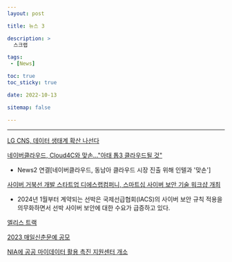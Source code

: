 ```yaml
---
layout: post

title: 뉴스 3

description: >
  스크랩

tags:
 - [News]

toc: true
toc_sticky: true

date: 2022-10-13

sitemap: false

---
```

---

[LG CNS, 데이터 생태계 확산 나선다](https://www.fnnews.com/news/202210240937106867)

[네이버클라우드, Cloud4C와 맞손…"아태 톱3 클라우드될 것"](http://www.dt.co.kr/contents.html?article_no=2022102402109931820001&ref=jeadan)
- News2 연결[네이버클라우드, 동남아 클라우드 시장 진출 위해 인텔과 '맞손']

[사이버 거북선 개발 스타트업 디에스랩컴퍼니, 스마트십 사이버 보안 기술 워크샵 개최](https://www.etnews.com/20221024000124)
- 2024년 1월부터 계약되는 선박은 국제선급협회(IACS)의 사이버 보안 규칙 적용을 의무화하면서 선박 사이버 보안에 대한 수요가 급증하고 있다.

[엘리스 트랙](https://www.hankyung.com/economy/article/202210251841i)

[2023 매일신춘문예 공모](https://news.imaeil.com/page/view/2022102417135173576)

[NIA에 공공 마이데이터 활용 촉진 지원센터 개소](https://www.etnews.com/20221025000218)

